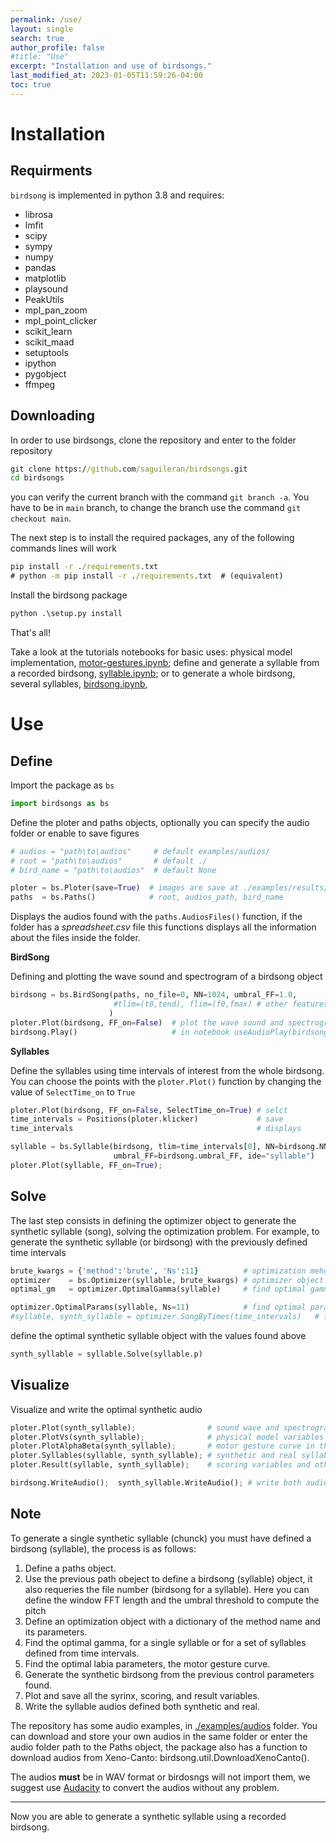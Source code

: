 ```yaml
---
permalink: /use/
layout: single
search: true
author_profile: false
#title: "Use"
excerpt: "Installation and use of birdsongs."
last_modified_at: 2023-01-05T11:59:26-04:00
toc: true
---
```


  
# Installation

## Requirments

`birdsong` is implemented in python 3.8 and requires:


- librosa
- lmfit
- scipy
- sympy
- numpy
- pandas
- matplotlib
- playsound
- PeakUtils
- mpl_pan_zoom
- mpl_point_clicker
- scikit_learn
- scikit_maad
- setuptools
- ipython
- pygobject
- ffmpeg

    
## Downloading

In order to use birdsongs, clone the repository and enter to the folder repository

```bat
git clone https://github.com/saguileran/birdsongs.git
cd birdsongs
```
you can verify the current branch with the command `git branch -a`. You have to be in `main` branch, to change the branch use the command `git checkout main`.

The next step is to install the required packages, any of the following commands lines will work

```bat
pip install -r ./requirements.txt
# python -m pip install -r ./requirements.txt  # (equivalent)
```
<!--
You can now use the package in a python terminal opened at the birdsongs folder. 

To use the package from any folder install the repository, this can be done with any of the two following lines
-->

Install the birdsong package

```bat
python .\setup.py install
```

That's all! 
   
<!---
and then add to python 

```bat
pip install -e birdsongs
python -m pip install -e birdsongs
```
-->

Take a look at the tutorials notebooks for basic uses: physical model implementation, [motor-gestures.ipynb](./tutorials/motor-gestures.ipynb); define and generate a syllable from a recorded birdsong, [syllable.ipynb](./tutorials/syllable.ipynb); or to generate a whole birdsong, several syllables, [birdsong.ipynb](./tutorials/birdsong.ipynb),

# Use

## Define

Import the package as `bs` 

```python
import birdsongs as bs
```  
  
Define the ploter and paths objects, optionally you can specify the audio folder or enable to save figures 

```python
# audios = "path\to\audios"     # default examples/audios/
# root = "path\to\audios"       # default ./
# bird_name = "path\to\audios"  # default None

ploter = bs.Ploter(save=True)  # images are save at ./examples/results/Images/
paths  = bs.Paths()            # root, audios_path, bird_name
```

Displays the audios found with the `paths.AudiosFiles()` function, if the folder has a *spreadsheet.csv* file this functions displays all the information about the files inside the folder.

**BirdSong**
  
Defining and plotting the wave sound and spectrogram of a birdsong object

```python
birdsong = bs.BirdSong(paths, no_file=0, NN=1024, umbral_FF=1.0,
                       #tlim=(t0,tend), flim=(f0,fmax) # other features
                      )
ploter.Plot(birdsong, FF_on=False)  # plot the wave sound and spectrogram
birdsong.Play()                     # in notebook useAudioPlay(birdsong)
```

**Syllables**
  
Define the syllables using time intervals of interest from the whole birdsong. You can choose the points with the `ploter.Plot()` function by changing the value of `SelectTime_on` to `True`
    
```python
ploter.Plot(birdsong, FF_on=False, SelectTime_on=True) # selct 
time_intervals = Positions(ploter.klicker)             # save 
time_intervals                                         # displays

syllable = bs.Syllable(birdsong, tlim=time_intervals[0], NN=birdsong.NN, Nt=30,
                       umbral_FF=birdsong.umbral_FF, ide="syllable")
ploter.Plot(syllable, FF_on=True);
``` 
  
## Solve
  
The last step consists in defining the optimizer object to generate the synthetic syllable (song), solving the optimization problem. For example, to generate the synthetic syllable (or birdsong) with the previously defined time intervals 

```python
brute_kwargs = {'method':'brute', 'Ns':11}          # optimization mehotd. Ns is the number of grid points
optimizer    = bs.Optimizer(syllable, brute_kwargs) # optimizer object
optimal_gm   = optimizer.OptimalGamma(syllable)     # find optimal gamma 

optimizer.OptimalParams(syllable, Ns=11)            # find optimal parameters coefficients
#syllable, synth_syllable = optimizer.SongByTimes(time_intervals)   # find optimal parameters over the time intervals
```
    
define the optimal synthetic syllable object with the values found above

```python
synth_syllable = syllable.Solve(syllable.p)
```

## Visualize
  
Visualize and write the optimal synthetic audio 
    
```python
ploter.Plot(synth_syllable);                # sound wave and spectrogram of the synthetic syllable
ploter.PlotVs(synth_syllable);              # physical model variables over the time
ploter.PlotAlphaBeta(synth_syllable);       # motor gesture curve in the parametric space
ploter.Syllables(syllable, synth_syllable); # synthetic and real syllables
ploter.Result(syllable, synth_syllable);    # scoring variables and other spectral features

birdsong.WriteAudio();  synth_syllable.WriteAudio(); # write both audios at ./examples/results/Audios
```
  
## Note  
  
To generate a single synthetic syllable (chunck) you must have defined a birdsong (syllable), the process is as follows:

1. Define a paths object.
2. Use the previous path obeject to define a birdsong (syllable) object, it also requeries the file number (birdsong for a syllable). Here you can define the window FFT length and the umbral threshold to compute the pitch 
3. Define an optimization object with a dictionary of the method name and its parameters.
4. Find the optimal gamma, for a single syllable or for a set of syllables defined from time intervals.
5. Find the optimal labia parameters, the motor gesture curve.
6. Generate the synthetic birdsong from the previous control parameters found.
7. Plot and save all the syrinx, scoring, and result variables.
8. Write the syllable audios defined both synthetic and real.
<!--
```python
syllable  = bs.Syllable(birdsong)           # additional options: flim=(fmin,fmax), tlim=(t0,tend) 

brute     = {'method':'brute', 'Ns':11}     # define optimization method and its parameters
optimizer = bs.Optimizer(syllable, brute)   # define optimizer to the syllable object

optimizer.optimal_gamma                     # find teh optimal gamma over the whole bird syllables
obj = syllable                              # birdsong or chunck
optimizer.OptimalParams(obj, Ns=11)         # find optimal alpha and beta parameters
    
Display(obj.p)                              # display optimal problem parameters
obj_synth_optimal = obj.Solve(obj.p)        # generate the synthetic syllable with the optimal parameters set
    
ploter.Syllables(obj, obj_synth_optimal)    # plot real and synthetic songs, sound waves and spectrograms
ploter.PlotAlphaBeta(obj_synth_optimal)     # plot alpha and beta parameters in function of time (just syllable has this attributes)
ploter.Result(obj, obj_synth_optimal)       # plot the spectrograms, scores and features of both objects, the real and synthetic
    
bird.WriteAudio();  synth_bird.WriteAudio() # write both objects, real and synthetic
```
-->
    
The repository has some audio examples, in [./examples/audios](https://github.com/saguileran/birdsongs/tree/main/examples/audios) folder. You can download and store your own audios in the same folder or enter the audio folder path to the Paths object, the package also has a function to download audios from Xeno-Canto: birdsong.util.DownloadXenoCanto().

The audios **must** be in WAV format or birdosngs will not import them, we suggest use [Audacity](https://www.audacityteam.org/) to convert the audios without any problem.

    
<!---
and then add to python 

```bat
pip install -e birdsongs
python -m pip install -e birdsongs
```
-->



---

Now you are able to generate a synthetic syllable using a recorded birdsong.
